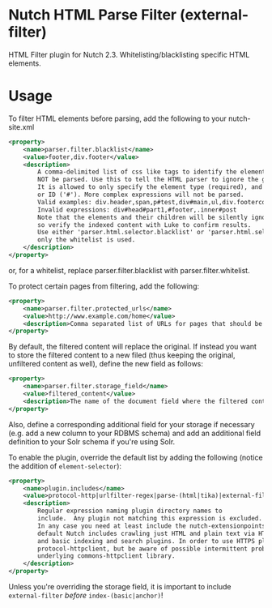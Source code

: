 Nutch HTML Parse Filter (external-filter)
======================

HTML Filter plugin for Nutch 2.3.
Whitelisting/blacklisting specific HTML elements.

Usage
======================

To filter HTML elements before parsing, add the following to your nutch-site.xml

```xml
<property>
    <name>parser.filter.blacklist</name>
    <value>footer,div.footer</value>
    <description>
        A comma-delimited list of css like tags to identify the elements which should
        NOT be parsed. Use this to tell the HTML parser to ignore the given elements, e.g. site navigation.
        It is allowed to only specify the element type (required), and optional its class name ('.')
        or ID ('#'). More complex expressions will not be parsed.
        Valid examples: div.header,span,p#test,div#main,ul,div.footercol
        Invalid expressions: div#head#part1,#footer,.inner#post
        Note that the elements and their children will be silently ignored by the parser,
        so verify the indexed content with Luke to confirm results.
        Use either 'parser.html.selector.blacklist' or 'parser.html.selector.whitelist', but not both of them at once. If so,
        only the whitelist is used.
    </description>
</property>
```

or, for a whitelist, replace parser.filter.blacklist with parser.filter.whitelist.

To protect certain pages from filtering, add the following:

```xml
<property>
    <name>parser.filter.protected_urls</name>
    <value>http://www.example.com/home</value>
    <description>Comma separated list of URLs for pages that should be excluded from element filtering</description>
</property>
```

By default, the filtered content will replace the original. If instead you want to store the filtered content to a new filed (thus keeping the original, unfiltered content as well), define the new field as follows:

```xml
<property>
    <name>parser.filter.storage_field</name>
    <value>filtered_content</value>
    <description>The name of the document field where the filtered content should be stored</description>
</property>
```

Also, define a corresponding additional field for your storage if necessary (e.g. add a new column to your RDBMS schema) and add an additional field definition to your Solr schema if you're using Solr.

To enable the plugin, override the default list by adding the following (notice the addition of `element-selector`):

```xml
<property>
    <name>plugin.includes</name>
    <value>protocol-http|urlfilter-regex|parse-(html|tika)|external-filter|index-(basic|anchor)|urlnormalizer-(pass|regex|basic)|scoring-opic</value>
    <description>
        Regular expression naming plugin directory names to
        include.  Any plugin not matching this expression is excluded.
        In any case you need at least include the nutch-extensionpoints plugin. By
        default Nutch includes crawling just HTML and plain text via HTTP,
        and basic indexing and search plugins. In order to use HTTPS please enable 
        protocol-httpclient, but be aware of possible intermittent problems with the 
        underlying commons-httpclient library.
    </description>
</property>
```

Unless you're overriding the storage field, it is important to include `external-filter` _before_ `index-(basic|anchor)`!
